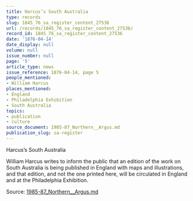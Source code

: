 ```yaml
---
title: Harcus’s South Australia
type: records
slug: 1845_76_sa_register_content_27536
url: /records/1845_76_sa_register_content_27536/
record_id: 1845_76_sa_register_content_27536
date: '1876-04-14'
date_display: null
volume: null
issue_number: null
page: '5'
article_type: news
issue_reference: 1876-04-14, page 5
people_mentioned:
- William Harcus
places_mentioned:
- England
- Philadelphia Exhibition
- South Australia
topics:
- publication
- culture
source_document: 1985-87_Northern__Argus.md
publication_slug: sa-register
---
```


Harcus’s South Australia

William Harcus writes to inform the public that an edition of the work on South Australia is being published in England with maps and illustrations, and that edition, and not the one printed here, will be circulated in England and at the Philadelphia Exhibition.

Source: [1985-87_Northern__Argus.md](/downloads/markdown/1985-87_Northern__Argus.md)
